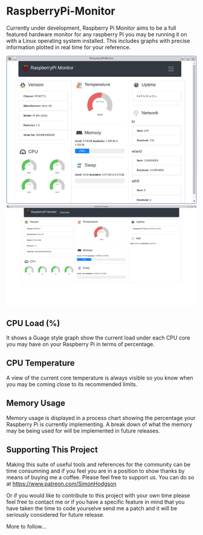 # RaspberryPi-Monitor

Currently under development, Raspberry Pi Monitor aims to be a full featured hardware monitor for any raspberry Pi you may be running it on with a Linux operating system installed. This includes graphs with precise information plotted in real time for your reference.

![1st Draft Screenshot](screenshot.png)
![1st Draft Large Screenshot](screenshot_lg.png)

## CPU Load (%)

It shows a Guage style graph show the current load under each CPU core you may have on your Raspberry Pi in terms of percentage.

## CPU Temperature

A view of the current core temperature is always visible so you know when you may be coming close to its recommended limits.

## Memory Usage

Memory usage is displayed in a process chart showing the percentage your Raspberry Pi is currently implementing. A break down of what the memory may be being used for will be implemented in future releases.


## Supporting This Project

Making this suite of useful tools and references for the community can be time consumning and if you feel you are in a position to show thanks by means of buying me a coffee. Please feel free to support us. You can do so at https://www.patreon.com/SimonHodgson

Or if you would like to contribute to this project with your own time please feel free to contact me or if you have a specific feature in mind that you have taken the time to code yourselve send me a patch and it will be seriously considered for future release.

More to follow...
